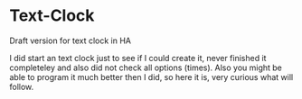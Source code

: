 # Text-Clock
Draft version for text clock in HA

I did start an text clock just to see if I could create it, never finished it completeley and also did not check all options (times).
Also you might be able to program it much better then I did, so here it is, very curious what will follow.

